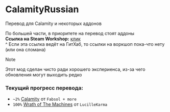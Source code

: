 # CalamityRussian
 Перевод для Calamity и некоторых аддонов

 
По большей части, в приоритете на перевод стоят аддоны   
**Ссылка на Steam Workshop:** [клик](https://github.com)   
^ Если эта ссылка ведёт на ГитХаб, то ссылки на воркшоп пока-что нету (или она сломана)


>[!NOTE]
>Этот мод сделан чисто ради хорошего экспериенса, из-за чего обновления могут выходить редко
### Текущий прогресс перевода:
- `~2%` [Calamity](https://steamcommunity.com/sharedfiles/filedetails/?id=2824688072) от `Fabsol + more`
- `100%` [Wrath of The Machines](https://github.com/LucilleKarma/WrathOfTheMachines) от `LucilleKarma`
